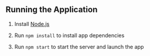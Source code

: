 ## Running the Application

1. Install [Node.js](http://nodejs.org)

1. Run `npm install` to install app dependencies

1. Run `npm start` to start the server and launch the app
